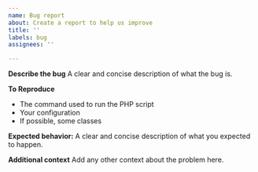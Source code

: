 ```yaml
---
name: Bug report
about: Create a report to help us improve
title: ''
labels: bug
assignees: ''

---
```


**Describe the bug**
A clear and concise description of what the bug is.

**To Reproduce**
- The command used to run the PHP script
- Your configuration
- If possible, some classes

**Expected behavior:**
A clear and concise description of what you expected to happen.

**Additional context**
Add any other context about the problem here.
